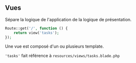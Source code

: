 ## Vues

Sépare la logique de l'application de la logique de présentation.

```php
Route::get('/', function () {
    return view('tasks');
});
```

Une vue est composé d'un ou plusieurs template.

`'tasks'` fait référence à `resources/views/tasks.blade.php`